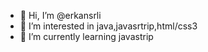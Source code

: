 - 👋 Hi, I’m @erkansrli
- 👀 I’m interested in java,javasrtrip,html/css3 
- 🌱 I’m currently learning javastrip


<!---
erkansrli/erkansrli is a ✨ special ✨ repository because its `README.md` (this file) appears on your GitHub profile.
You can click the Preview link to take a look at your changes.
--->
